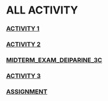 # ALL ACTIVITY

### [ACTIVITY 1](https://github.com/RobertJoshLovesYou/Data-Analytics/blob/main/activity1.ipynb)

### [ACTIVITY 2](https://github.com/RobertJoshLovesYou/Elec-303_Activity-2/blob/main/Act2_Accident.ipynb)

### [MIDTERM_EXAM_DEIPARINE_3C](https://github.com/RobertJoshLovesYou/MIDTERM_EXAM_DEIPARINE_3C/blob/main/MIDTERM_EXAM.ipynb)

### [ACTIVITY 3](https://github.com/RobertJoshLovesYou/Data-Analytics/blob/main/activity3.ipynb)

### [ASSIGNMENT](https://github.com/RobertJoshLovesYou/Data-Analytics/blob/main/Deiparine_RobertJosh_SalaryPrediction.ipynb)

